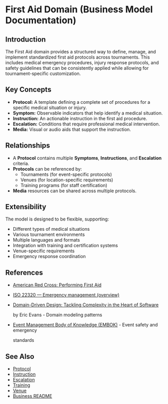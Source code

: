 # First Aid Domain (Business Model Documentation)

## Introduction

The First Aid domain provides a structured way to define, manage, and implement standardized first aid protocols across
tournaments. This includes medical emergency procedures, injury response protocols, and safety guidelines that can be
consistently applied while allowing for tournament-specific customization.

## Key Concepts

- **Protocol:** A template defining a complete set of procedures for a specific medical situation or injury.
- **Symptom:** Observable indicators that help identify a medical situation.
- **Instruction:** An actionable instruction in the first aid procedure.
- **Escalation:** Conditions that require professional medical intervention.
- **Media:** Visual or audio aids that support the instruction.

## Relationships

- A **Protocol** contains multiple **Symptoms**, **Instructions**, and **Escalation** criteria.
- **Protocols** can be referenced by:
  - Tournaments (for event-specific protocols)
  - Venues (for location-specific requirements)
  - Training programs (for staff certification)
- **Media** resources can be shared across multiple protocols.

## Extensibility

The model is designed to be flexible, supporting:

- Different types of medical situations
- Various tournament environments
- Multiple languages and formats
- Integration with training and certification systems
- Venue-specific requirements
- Emergency response coordination

## References

- [American Red Cross: Performing First Aid](https://www.redcross.org/take-a-class/first-aid/performing-first-aid)
- [ISO 22320 — Emergency management (overview)](https://en.wikipedia.org/wiki/ISO_22320)
- [Domain-Driven Design: Tackling Complexity in the Heart of Software](https://www.amazon.com/Domain-Driven-Design-Tackling-Complexity-Software/dp/0321125215)

  by Eric Evans - Domain modeling patterns

- [Event Management Body of Knowledge (EMBOK)](https://www.embok.org/index.php/embok-model) - Event safety and emergency

  standards

## See Also

- [Protocol](../first_aid/protocol.md)
- [Instruction](../first_aid/instruction.md)
- [Escalation](../first_aid/escalation.md)
- [Training](../first_aid/protocol.md)
- [Venue](../venue/venue.md)
- [Business README](../README.md)
